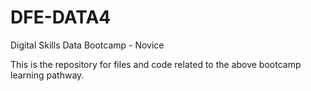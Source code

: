 # DFE-DATA4
Digital Skills Data Bootcamp - Novice

This is the repository for files and code related to the above bootcamp learning pathway.  
